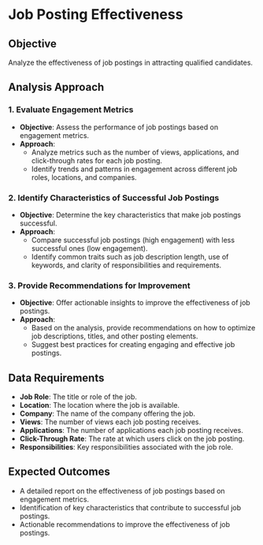 # Job Posting Effectiveness

## Objective
Analyze the effectiveness of job postings in attracting qualified candidates.

## Analysis Approach

### 1. Evaluate Engagement Metrics
- **Objective**: Assess the performance of job postings based on engagement metrics.
- **Approach**:
  - Analyze metrics such as the number of views, applications, and click-through rates for each job posting.
  - Identify trends and patterns in engagement across different job roles, locations, and companies.

### 2. Identify Characteristics of Successful Job Postings
- **Objective**: Determine the key characteristics that make job postings successful.
- **Approach**:
  - Compare successful job postings (high engagement) with less successful ones (low engagement).
  - Identify common traits such as job description length, use of keywords, and clarity of responsibilities and requirements.

### 3. Provide Recommendations for Improvement
- **Objective**: Offer actionable insights to improve the effectiveness of job postings.
- **Approach**:
  - Based on the analysis, provide recommendations on how to optimize job descriptions, titles, and other posting elements.
  - Suggest best practices for creating engaging and effective job postings.

## Data Requirements
- **Job Role**: The title or role of the job.
- **Location**: The location where the job is available.
- **Company**: The name of the company offering the job.
- **Views**: The number of views each job posting receives.
- **Applications**: The number of applications each job posting receives.
- **Click-Through Rate**: The rate at which users click on the job posting.
- **Responsibilities**: Key responsibilities associated with the job role.

## Expected Outcomes
- A detailed report on the effectiveness of job postings based on engagement metrics.
- Identification of key characteristics that contribute to successful job postings.
- Actionable recommendations to improve the effectiveness of job postings.
